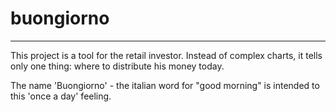 # buongiorno

---

This project is a tool for the retail investor. 
Instead of complex charts, it tells only one thing: where to distribute his money today.

The name 'Buongiorno' - the italian word for "good morning" is intended to this 'once a day' feeling.